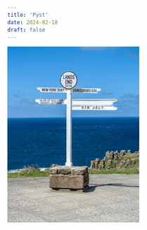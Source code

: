 ```yaml
---
title: 'Pyst'
date: 2024-02-18
draft: false
---
```


![The Lands End Post yn Sennen Cove, Cernyw, Lloegr](IMG_2541_r_fb_nc.webp "Lands End Post")